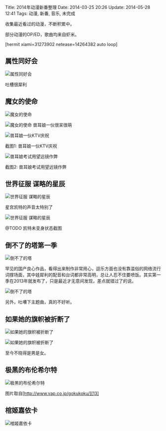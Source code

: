 Title: 2014年动漫新番整理
Date: 2014-03-25 20:26
Update: 2014-05-28 12:41
Tags: 动漫, 新番, 音乐, 未完成

[1]: /static/images/cartoon/ShuXingTongHaoHui.jpg
[2]: /static/images/cartoon/MoNvDeShiMing.jpg
[3]: /static/images/cartoon/MoNvDeShiMing1.jpg
[4]: /static/images/cartoon/MoNvDeShiMing2.jpg
[5]: /static/images/cartoon/MoNvDeShiMing3.jpg
[6]: /static/images/cartoon/ShiJieZhengFuMouLueDeXingChen.jpg
[7]: /static/images/cartoon/ShiJieZhengFuMouLueDeXingChen1.jpg
[8]: /static/images/cartoon/DaoBuLiaoDeTaS1.jpg
[9]: /static/images/cartoon/DaoBuLiaoDeTaS1_1.jpg
[10]: /static/images/cartoon/RuGuoTaDeQiZhiBeiZheDuanLe.jpg
[11]: /static/images/cartoon/RuGuoTaDeQiZhiBeiZheDuanLe2.jpg
[12]: /static/images/cartoon/JiHeiDeBuLunXiErTe.jpg
[13]: http://www.vap.co.jp/gokukoku/
[14]: /static/images/cartoon/GuanJiJiaYiKa.jpg

收集最近看过的动漫，不断积累中。

部分动漫的OP/ED，歌曲均来自虾米。

[hermit xiami=31273902 netease=14264382 auto loop]

## 属性同好会
![属性同好会][1]

吐槽很犀利

## 魔女的使命
![魔女的使命][2]

![魔女的使命][3]
兽耳娘一伙很呆很萌

![兽耳娘一伙KTV庆祝][4]

截图1: 兽耳娘一伙KTV庆祝

![兽耳娘考试用望远镜作弊][5]

截图2: 兽耳娘考试用望远镜作弊

## 世界征服 谋略的星辰
![世界征服 谋略的星辰][6]

星宫凯特的声音太特别了

![世界征服 谋略的星辰][7]

@TODO 凯特未变身状态截图

## 倒不了的塔第一季

![倒不了的塔][8]

罕见的国产良心作品，看得出来制作非常用心，逗乐方面也没有靠滥俗的网络流行词撑场面，其中娃犀利的配音和台词都非常高明，总让人忍不住要喷饭。其实第一季在2013年就发布了，只是最近才无意间发现，差点就错过了的说。

![倒不了的塔][9]

另外，吐嘈下主题曲，真的不好听。

## 如果她的旗帜被折断了

![如果她的旗帜被折断了][10]

![如果她的旗帜被折断了][11]

至今不晓得是男是女。

## 极黑的布伦希尔特
![极黑的布伦希尔特][12]

<span class="text-muted">图片取自[http://www.vap.co.jp/gokukoku/][13]</span>

## 棺姬嘉依卡
![棺姬嘉依卡][14]

